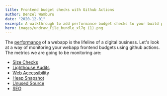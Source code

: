```yaml
---
title: Frontend budget checks with Github Actions
author: Denzel Wamburu
date: "2020-12-01"
excerpt: A walkthrough to add performance budget checks to your build process.
hero: images/undraw_File_bundle_xl7g (1).png
---
```


The [performance](https://web.dev/why-speed-matters/) of a webapp is the
lifeline of a digital business. Let's look at a way of monitoring your webapp
frontend budgets using github actions. The metrics we are going to be monitoring
are:

-   [Size Checks](https://github.com/siddharthkp/bundlesize)
-   [Lighthouse Audits](https://web.dev/measure/)
-   [Web Accessibility](https://developers.google.com/web/tools/chrome-devtools/accessibility/reference)
-   [Heap Snapshot](https://developers.google.com/web/tools/chrome-devtools/memory-problems)
-   [Unused Source](https://developers.google.com/web/tools/chrome-devtools/coverage)
-   [SEO](https://web.dev/lighthouse-seo/)
